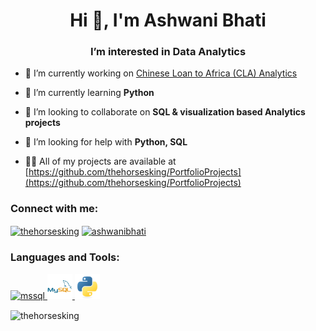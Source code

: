 <h1 align="center">Hi 👋, I'm Ashwani Bhati</h1>
<h3 align="center">I’m interested in Data Analytics</h3>

- 🔭 I’m currently working on [Chinese Loan to Africa (CLA) Analytics](https://github.com/thehorsesking/PortfolioProjects/blob/main/cla.sql)

- 🌱 I’m currently learning **Python**

- 👯 I’m looking to collaborate on **SQL & visualization based Analytics projects**

- 🤝 I’m looking for help with **Python, SQL**

- 👨‍💻 All of my projects are available at [https://github.com/thehorsesking/PortfolioProjects](https://github.com/thehorsesking/PortfolioProjects)

<h3 align="left">Connect with me:</h3>
<p align="left">
<a href="https://twitter.com/thehorsesking" target="blank"><img align="center" src="https://raw.githubusercontent.com/rahuldkjain/github-profile-readme-generator/master/src/images/icons/Social/twitter.svg" alt="thehorsesking" height="30" width="40" /></a>
<a href="https://linkedin.com/in/ashwanibhati" target="blank"><img align="center" src="https://raw.githubusercontent.com/rahuldkjain/github-profile-readme-generator/master/src/images/icons/Social/linked-in-alt.svg" alt="ashwanibhati" height="30" width="40" /></a>
</p>

<h3 align="left">Languages and Tools:</h3>
<p align="left"> <a href="https://www.microsoft.com/en-us/sql-server" target="_blank" rel="noreferrer"> <img src="https://www.svgrepo.com/show/303229/microsoft-sql-server-logo.svg" alt="mssql" width="40" height="40"/> </a> <a href="https://www.mysql.com/" target="_blank" rel="noreferrer"> <img src="https://raw.githubusercontent.com/devicons/devicon/master/icons/mysql/mysql-original-wordmark.svg" alt="mysql" width="40" height="40"/> </a> <a href="https://www.python.org" target="_blank" rel="noreferrer"> <img src="https://raw.githubusercontent.com/devicons/devicon/master/icons/python/python-original.svg" alt="python" width="40" height="40"/> </a> </p>

<p><img align="center" src="https://github-readme-stats.vercel.app/api/top-langs?username=thehorsesking&show_icons=true&locale=en&layout=compact" alt="thehorsesking" /></p>

